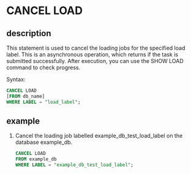 # CANCEL LOAD

## description

This statement is used to cancel the loading jobs for the specified load label. This is an asynchronous operation, which returns if the task is submitted successfully. After execution, you can use the SHOW LOAD command to check progress.

Syntax:

```sql
CANCEL LOAD
[FROM db_name]
WHERE LABEL = "load_label";
```

## example

1. Cancel the loading job labelled example_db_test_load_label on the database example_db.

    ```sql
    CANCEL LOAD
    FROM example_db
    WHERE LABEL = "example_db_test_load_label";
    ```

